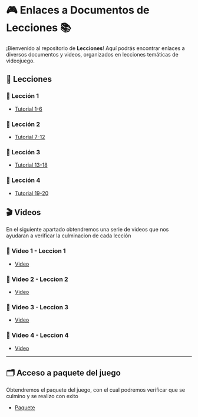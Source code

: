 # 🎮 **Enlaces a Documentos de Lecciones** 📚

¡Bienvenido al repositorio de **Lecciones**! Aquí podrás encontrar enlaces a diversos documentos y videos, organizados en lecciones temáticas de videojuego.

## 📄 **Lecciones**


### 📝 **Lección 1**  
* <a href="https://drive.google.com/file/d/12FfyGOn-i8jXGEzqnd2EqQ9YPZbQFIw2/view?usp=sharing"> Tutorial 1-6 </a>

### 📝 **Lección 2**  
* <a href="https://drive.google.com/file/d/1Bx23-IcYBGwV3L2lw5fhXB0gScRdrKls/view?usp=sharing"> Tutorial 7-12 </a>

### 📝 **Lección 3**  
* <a href="https://drive.google.com/file/d/1mdf7rIh9qwoxdoHbFlok3e5lC3iyZ8D-/view?usp=sharing"> Tutorial 13-18 </a>

### 📝 **Lección 4**  
* <a href="https://drive.google.com/file/d/1tYGyDWUZqGzPUNTUhuJKfZGpss73J4mb/view?usp=sharing"> Tutorial 19-20 </a>


## 🎬 **Videos**  
En el siguiente apartado obtendremos una serie de videos que nos ayudaran a verificar la culminacion de cada lección 

### 🎥 **Video 1 - Leccion 1**  
* <a href="https://drive.google.com/file/d/1ZVMnWdtx45yTtYc2b3_UNw9-RZSfhVsI/view?usp=sharing"> Video </a>

### 🎥 **Video 2 - Leccion 2**  
* <a href="https://drive.google.com/file/d/1BjwbbNgnmF4BTDc3wfPCalWcrPHYBuvg/view?usp=sharing"> Video </a>

### 🎥 **Video 3 - Leccion 3**  
* <a href="https://drive.google.com/file/d/1clCsSJGUb0pJekMUYlgmY-WzqxKITAOI/view?usp=sharing"> Video </a>

### 🎥 **Video 4 - Leccion 4**  
* <a href="https://drive.google.com/file/d/1ShF-pA-CtOfaJs2vfakRfIj4pZ_izdzJ/view?usp=sharing"> Video </a>

---

## 🗂 **Acceso a paquete del juego**  
Obtendremos el paquete del juego, con el cual podremos verificar que se culmino y se realizo con exito

* <a href="https://drive.google.com/file/d/1WhW3Un1TKTq8kX6KTMoum2pFkxqrOej6/view?usp=sharing"> Paquete </a>
  

